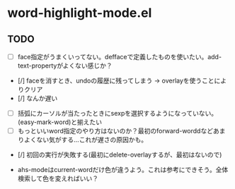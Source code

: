 # word-highlight-mode.el

## TODO
- [ ] face指定がうまくいってない。deffaceで定義したものを使いたい。add-text-propertyがよくない感じか？
- [/] faceを消すとき、undoの履歴に残ってしまう -> overlayを使うことによりクリア
- [/] なんか遅い
- [ ] 括弧にカーソルが当たったときにsexpを選択するようになっていない。(easy-mark-word)と揃えたい
- [ ] もっといいword指定のやり方はないのか？最初のforward-worddなどあまりよくない気がする…これが遅さの原因かも。
- [/] 初回の実行が失敗する(最初にdelete-overlayするが、最初はないので)

- ahs-modeはcurrent-wordだけ色が違うよう。これは参考にできそう。全体検索して色を変えればいい？
